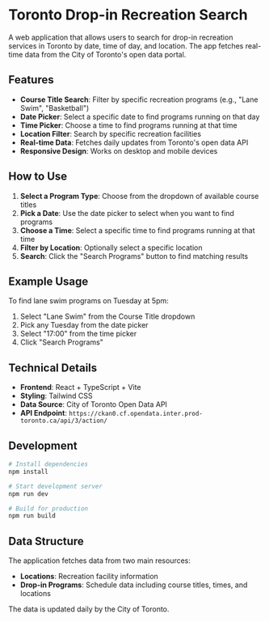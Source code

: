 # Toronto Drop-in Recreation Search

A web application that allows users to search for drop-in recreation services in Toronto by date, time of day, and location. The app fetches real-time data from the City of Toronto's open data portal.

## Features

- **Course Title Search**: Filter by specific recreation programs (e.g., "Lane Swim", "Basketball")
- **Date Picker**: Select a specific date to find programs running on that day
- **Time Picker**: Choose a time to find programs running at that time
- **Location Filter**: Search by specific recreation facilities
- **Real-time Data**: Fetches daily updates from Toronto's open data API
- **Responsive Design**: Works on desktop and mobile devices

## How to Use

1. **Select a Program Type**: Choose from the dropdown of available course titles
2. **Pick a Date**: Use the date picker to select when you want to find programs
3. **Choose a Time**: Select a specific time to find programs running at that time
4. **Filter by Location**: Optionally select a specific location
5. **Search**: Click the "Search Programs" button to find matching results

## Example Usage

To find lane swim programs on Tuesday at 5pm:
1. Select "Lane Swim" from the Course Title dropdown
2. Pick any Tuesday from the date picker
3. Select "17:00" from the time picker
4. Click "Search Programs"

## Technical Details

- **Frontend**: React + TypeScript + Vite
- **Styling**: Tailwind CSS
- **Data Source**: City of Toronto Open Data API
- **API Endpoint**: `https://ckan0.cf.opendata.inter.prod-toronto.ca/api/3/action/`

## Development

```bash
# Install dependencies
npm install

# Start development server
npm run dev

# Build for production
npm run build
```

## Data Structure

The application fetches data from two main resources:
- **Locations**: Recreation facility information
- **Drop-in Programs**: Schedule data including course titles, times, and locations

The data is updated daily by the City of Toronto.